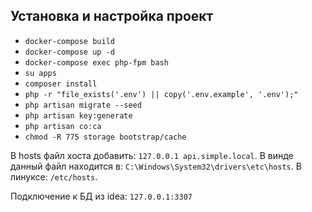 ## Установка и настройка проект

- `docker-compose build`
- `docker-compose up -d`
- `docker-compose exec php-fpm bash`
- `su apps`
- `composer install`
- `php -r "file_exists('.env') || copy('.env.example', '.env');"`
- `php artisan migrate --seed`
- `php artisan key:generate`
- `php artisan co:ca`
- `chmod -R 775 storage bootstrap/cache`

В hosts файл хоста добавить: `127.0.0.1	api.simple.local`.
В винде данный файл находится в: `C:\Windows\System32\drivers\etc\hosts`.
В линуксе: `/etc/hosts`.

Подключение к БД из idea: `127.0.0.1:3307`
